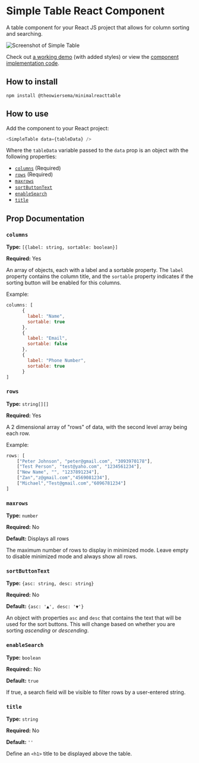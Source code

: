 # Simple Table React Component

A table component for your React JS project that allows for column sorting and searching. 

![Screenshot of Simple Table](https://github.com/theowiersema/SimpleTable/blob/main/public/screenshot2.png?raw=true)

Check out [a working demo](https://minimal-react-table.herokuapp.com/) (with added styles) or view the [component implementation code](https://github.com/theowiersema/SimpleTable/blob/main/src/App.tsx).

## How to install

```
npm install @theowiersema/minimalreacttable
```

## How to use

Add the component to your React project: 

```javascript
<SimpleTable data={tableData} />
```

Where the `tableData` variable passed to the `data` prop is an object with the following properties:

* [`columns`](#columns) (Required)
* [`rows`](#rows) (Required)
* [`maxrows`](#maxrows)
* [`sortButtonText`](#sortButtonText)
* [`enableSearch`](#enableSearch)
* [`title`](#title)

## Prop Documentation

### `columns`

**Type:** `[{label: string, sortable: boolean}]`

**Required:** Yes

An array of objects, each with a label and a sortable property. The `label` property contains the column title, and the `sortable` property indicates if the sorting button will be enabled for this columns.

Example: 

```javascript
columns: [
      {
        label: "Name",
        sortable: true
      },
      {
        label: "Email",
        sortable: false
      },
      {
        label: "Phone Number",
        sortable: true
      }
]
```

### `rows`

**Type:** `string[][]`

**Required:** Yes

A 2 dimensional array of "rows" of data, with the second level array being each row. 

Example: 

```javascript
rows: [
	["Peter Johnson", "peter@gmail.com", "3093970178"],
	["Test Person", "test@yaho.com", "1234561234"],
	["New Name", "", "1237891234"],
	["Zan","z@gmail.com","4569081234"],
	["Michael","Test@gmail.com","6096781234"]
]
```

### `maxrows`

**Type:** `number`

**Required:** No

**Default:** Displays all rows

The maximum number of rows to display in minimized mode. Leave empty to disable minimized mode and always show all rows. 

### `sortButtonText`

**Type:** `{asc: string, desc: string}`

**Required:** No

**Default:** `{asc: '▲', desc: '▼'}`

An object with properties `asc` and `desc` that contains the text that will be used for the sort buttons. This will change based on whether you are sorting *ascending* or *descending*. 

### `enableSearch`

**Type:** `boolean`

**Required:**: No

**Default:** `true`

If true, a search field will be visible to filter rows by a user-entered string. 

### `title`

**Type:** `string`

**Required:** No

**Default:** `''`

Define an `<h1>` title to be displayed above the table.
